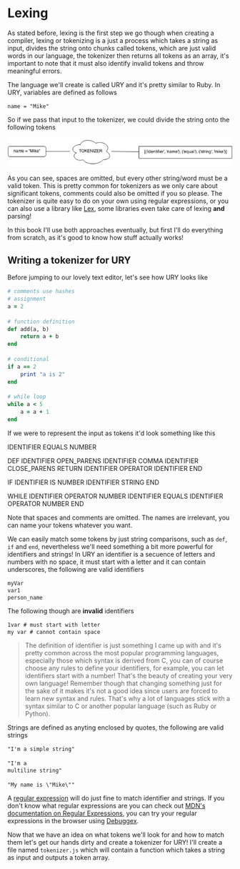 # Lexing
As stated before, lexing is the first step we go though when creating a 
compiler, lexing or tokenizing is a just a process which takes a string as 
input, divides the string onto chunks called tokens, which are just valid words
in our language, the tokenizer then returns all tokens as an array, it's 
important to note that it must also identify invalid tokens and throw 
meaningful errors.

The language we'll create is called URY and it's pretty similar to Ruby. In 
URY, variables are defined as follows

    name = "Mike"

So if we pass that input to the tokenizer, we could divide the string onto
the following tokens

![How a lexer works](images/ch1-lexer.png)

As you can see, spaces are omitted, but every other string/word must be a valid
token. This is pretty common for tokenizers as we only care about significant 
tokens, comments could also be omitted if you so please. The tokenizer is quite 
easy to do on your own using regular expressions, or you can also use a library
like [Lex](http://dinosaur.compilertools.net/#lex), some libraries even take
care of lexing __and__ parsing!

In this book I'll use both approaches eventually, but first I'll do everything
from scratch, as it's good to know how stuff actually works!

## Writing a tokenizer for URY
Before jumping to our lovely text editor, let's see how URY looks like

```ruby
# comments use hashes
# assignment
a = 2 

# function definition
def add(a, b)
    return a + b
end

# conditional
if a == 2
    print "a is 2"
end

# while loop
while a < 5
    a = a + 1
end
```

If we were to represent the input as tokens it'd look something like this

  IDENTIFIER EQUALS NUMBER

  DEF IDENTIFIER OPEN_PARENS IDENTIFIER COMMA IDENTIFIER CLOSE_PARENS
  RETURN IDENTIFIER OPERATOR IDENTIFIER
  END

  IF IDENTIFIER IS NUMBER
  IDENTIFIER STRING
  END

  WHILE IDENTIFIER OPERATOR NUMBER
  IDENTIFIER EQUALS IDENTIFIER OPERATOR NUMBER
  END

Note that spaces and comments are omitted. The names are irrelevant, you can 
name your tokens whatever you want.

We can easily match some tokens by just string comparisons, such as `def`, `if` 
and `end`, nevertheless we'll need something a bit more powerful for 
identifiers and strings! In URY an identifier is a secuence of letters and 
numbers with no space, it must start with a letter and it can contain 
underscores, the following are valid identifiers

    myVar
    var1
    person_name

The following though are __invalid__ identifiers

    1var # must start with letter
    my var # cannot contain space

 > The definition of identifier is just something I came up with and it's pretty
 > common across the most popular programming languages, especially those which
 > syntax is derived from C, you can of course choose any rules to define your
 > identifiers, for example, you can let identifiers start with a number! That's
 > the beauty of creating your very own language! Remember though that changing 
 > something just for the sake of it makes it's not a good idea since users are
 > forced to learn new syntax and rules. That's why a lot of languages stick with 
 > a syntax similar to C or another popular language (such as Ruby or Python).

Strings are defined as anyting enclosed by quotes, the following are valid strings

    "I'm a simple string"

    "I'm a
    multiline string"

    "My name is \"Mike\""

A [regular expression](http://en.wikipedia.org/wiki/Regular_expression) will do
just fine to match identifier and strings. If you don't know what regular 
expressions are you can check out [MDN's documentation on Regular Expressions](https://developer.mozilla.org/en/docs/Web/JavaScript/Guide/Regular_Expressions),
you can try your regular expressions in the browser using [Debuggex](https://www.debuggex.com/).

Now that we have an idea on what tokens we'll look for and how to match them 
let's get our hands dirty and create a tokenizer for URY! I'll create a file
named `tokenizer.js` which will contain a function which takes a string as
input and outputs a token array.
